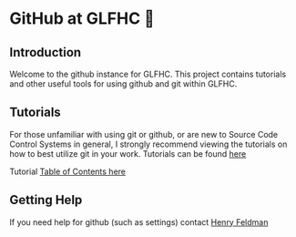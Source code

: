 # GitHub at GLFHC 👋

## Introduction
Welcome to the github instance for GLFHC. This project contains tutorials and other useful tools for using github and git within GLFHC.

## Tutorials
For those unfamiliar with using git or github, or are new to Source Code Control Systems in general, I strongly recommend viewing the tutorials on how to best utilize 
git in your work. Tutorials can be found [here](tutorials/getting_started.md)

Tutorial [Table of Contents here](tutorials/toc.md)

## Getting Help
If you need help for github (such as settings) contact [Henry Feldman](mailto://hfeldman@glfhc.org)
<!--

**Here are some ideas to get you started:**

🙋‍♀️ A short introduction - what is your organization all about?
🌈 Contribution guidelines - how can the community get involved?
👩‍💻 Useful resources - where can the community find your docs? Is there anything else the community should know?
🍿 Fun facts - what does your team eat for breakfast?
🧙 Remember, you can do mighty things with the power of [Markdown](https://docs.github.com/github/writing-on-github/getting-started-with-writing-and-formatting-on-github/basic-writing-and-formatting-syntax)
-->
